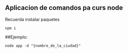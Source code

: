 ## Aplicacion de comandos pa curs node

Recuerda instalar paquetes 

```
npm i
```

##Ejemplo:

```
node app -d "{nombre_de_la_ciudad}"
```